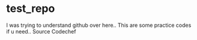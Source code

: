 # test_repo
I was trying to understand github over here..
This are some practice codes if u need.. Source Codechef

